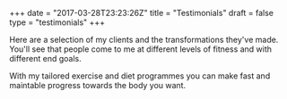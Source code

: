 +++
date = "2017-03-28T23:23:26Z"
title = "Testimonials"
draft = false
type = "testimonials"
+++

Here are a selection of my clients and the transformations they've made. You'll see that people come to me at different levels of fitness and with different end goals.

With my tailored exercise and diet programmes you can make fast and maintable progress towards the body you want.

